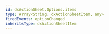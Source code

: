 ```yaml
---
id: dxActionSheet.Options.items
type: Array<String, dxActionSheetItem, any>
firedEvents: optionChanged
inheritsType: dxActionSheetItem
---
```

